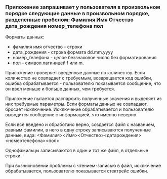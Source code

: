 ### Приложение запрашивает у пользователя в произвольном порядке следующие данные в произвольном порядке, разделенные пробелом: Фамилия Имя Отчество дата_рождения номер_телефона пол
 Форматы данных:
* фамилия имя отчество - строки
* дата_рождения - строка формата dd.mm.yyyy
* номер_телефона - целое беззнаковое число без форматирования
* пол - символ латиницей f или m.

Приложение проверяет введенные данные по количеству. 
Если количество не совпадает с требуемым, возвращается код ошибки, ошибка обрабатывается - пользователю показывается сообщение, что он ввел меньше и больше данных, чем требуется.

Приложение пытается распарсить полученные значения и выделяет из них требуемые параметры. Если форматы данных не совпадают, бросает исключение. 
Исключение обрабатывается и пользователю выводится сообщение с информацией, что именно неверно.

Если всё введено и обработано верно, создается файл с названием, равным фамилии, в него в одну строку записываются полученные данные, вида:
<Фамилия><Имя><Отчество><датарождения><номертелефона><пол>

Однофамильцы записываются в один и тот же файл, в отдельные строки.

При возникновении проблемы с чтением-записью в файл, исключение обрабатывается, пользователю показывается стектрейс ошибки.
